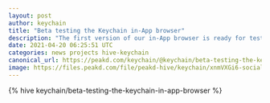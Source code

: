 ```yaml
---
layout: post
author: keychain
title: "Beta testing the Keychain in-App browser"
description: "The first version of our in-App browser is ready for testing, on both TestFlight (iOS) and Google Play as version 1.1.0."
date: 2021-04-20 06:25:51 UTC
categories: news projects hive-keychain
canonical_url: https://peakd.com/keychain/@keychain/beta-testing-the-keychain-in-app-browser
image: https://files.peakd.com/file/peakd-hive/keychain/xnmVXGi6-social_keychain-for-hive.jpg
---
```

{% hive keychain/beta-testing-the-keychain-in-app-browser %}
